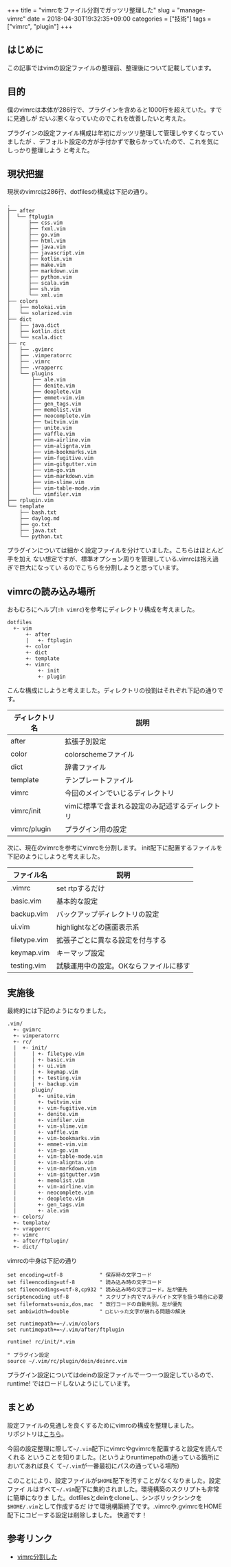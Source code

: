 +++
title = "vimrcをファイル分割でガッツリ整理した"
slug = "manage-vimrc"
date = 2018-04-30T19:32:35+09:00
categories = ["技術"]
tags = ["vimrc", "plugin"]
+++

はじめに
--------------------------------------------------------------------------------

この記事ではvimの設定ファイルの整理前、整理後について記載しています。

目的
--------------------------------------------------------------------------------

僕のvimrcは本体が286行で、プラグインを含めると1000行を超えていた。すでに見通しが
だいぶ悪くなっていたのでこれを改善したいと考えた。

プラグインの設定ファイル構成は年初にガッツリ整理して管理しやすくなっていましたが
、デフォルト設定の方が手付かずで散らかっていたので、これを気にしっかり整理しよう
と考えた。

現状把握
--------------------------------------------------------------------------------

現状のvimrcは286行、dotfilesの構成は下記の通り。

    .
    ├── after
    │  └── ftplugin
    │      ├── css.vim
    │      ├── fxml.vim
    │      ├── go.vim
    │      ├── html.vim
    │      ├── java.vim
    │      ├── javascript.vim
    │      ├── kotlin.vim
    │      ├── make.vim
    │      ├── markdown.vim
    │      ├── python.vim
    │      ├── scala.vim
    │      ├── sh.vim
    │      └── xml.vim
    ├── colors
    │   ├── molokai.vim
    │   └── solarized.vim
    ├── dict
    │   ├── java.dict
    │   ├── kotlin.dict
    │   └── scala.dict
    ├── rc
    │   ├── .gvimrc
    │   ├── .vimperatorrc
    │   ├── .vimrc
    │   ├── .vrapperrc
    │   └── plugins
    │       ├── ale.vim
    │       ├── denite.vim
    │       ├── deoplete.vim
    │       ├── emmet-vim.vim
    │       ├── gen_tags.vim
    │       ├── memolist.vim
    │       ├── neocomplete.vim
    │       ├── twitvim.vim
    │       ├── unite.vim
    │       ├── vaffle.vim
    │       ├── vim-airline.vim
    │       ├── vim-alignta.vim
    │       ├── vim-bookmarks.vim
    │       ├── vim-fugitive.vim
    │       ├── vim-gitgutter.vim
    │       ├── vim-go.vim
    │       ├── vim-markdown.vim
    │       ├── vim-slime.vim
    │       ├── vim-table-mode.vim
    │       └── vimfiler.vim
    ├── rplugin.vim
    └── template
        ├── bash.txt
        ├── daylog.md
        ├── go.txt
        ├── java.txt
        └── python.txt

プラグインについては細かく設定ファイルを分けていました。こちらはほとんど手を加え
ない想定ですが、標準オプション周りを管理している.vimrcは抱え過ぎで巨大になってい
るのでこちらを分割しようと思っています。

vimrcの読み込み場所
--------------------------------------------------------------------------------

おもむろにヘルプ(`:h vimrc`)を参考にディレクトリ構成を考えました。

    dotfiles
      +- vim
          +- after
          |   +- ftplugin
          +- color
          +- dict
          +- template
          +- vimrc
              +- init
              +- plugin

こんな構成にしようと考えました。ディレクトリの役割はそれぞれ下記の通りです。

| ディレクトリ名 | 説明                                            |
|----------------|-------------------------------------------------|
| after          | 拡張子別設定                                    |
| color          | colorschemeファイル                             |
| dict           | 辞書ファイル                                    |
| template       | テンプレートファイル                            |
| vimrc          | 今回のメインでいじるディレクトリ                |
| vimrc/init     | vimに標準で含まれる設定のみ記述するディレクトリ |
| vimrc/plugin   | プラグイン用の設定                              |

次に、現在のvimrcを参考にvimrcを分割します。
init配下に配置するファイルを下記のようにしようと考えました。

| ファイル名   | 説明                                   |
|--------------|----------------------------------------|
| .vimrc       | set rtpするだけ                        |
| basic.vim    | 基本的な設定                           |
| backup.vim   | バックアップディレクトリの設定         |
| ui.vim       | highlightなどの画面表示系              |
| filetype.vim | 拡張子ごとに異なる設定を付与する       |
| keymap.vim   | キーマップ設定                         |
| testing.vim  | 試験運用中の設定。OKならファイルに移す |

実施後
--------------------------------------------------------------------------------

最終的には下記のようになりました。


    .vim/
      +- gvimrc
      +- vimperatorrc
      +- rc/
      |  +- init/
      |     | +- filetype.vim
      |     | +- basic.vim
      |     | +- ui.vim
      |     | +- keymap.vim
      |     | +- testing.vim
      |     | +- backup.vim
      |     plugin/
      |       +- unite.vim
      |       +- twitvim.vim
      |       +- vim-fugitive.vim
      |       +- denite.vim
      |       +- vimfiler.vim
      |       +- vim-slime.vim
      |       +- vaffle.vim
      |       +- vim-bookmarks.vim
      |       +- emmet-vim.vim
      |       +- vim-go.vim
      |       +- vim-table-mode.vim
      |       +- vim-alignta.vim
      |       +- vim-markdown.vim
      |       +- vim-gitgutter.vim
      |       +- memolist.vim
      |       +- vim-airline.vim
      |       +- neocomplete.vim
      |       +- deoplete.vim
      |       +- gen_tags.vim
      |       +- ale.vim
      +- colors/
      +- template/
      +- vrapperrc
      +- vimrc
      +- after/ftplugin/
      +- dict/

vimrcの中身は下記の通り

```vimrc
set encoding=utf-8            " 保存時の文字コード
set fileencoding=utf-8        " 読み込み時の文字コード
set fileencodings=utf-8,cp932 " 読み込み時の文字コード。左が優先
scriptencoding utf-8          " スクリプト内でマルチバイト文字を扱う場合に必要
set fileformats=unix,dos,mac  " 改行コードの自動判別。左が優先
set ambiwidth=double          " □といった文字が崩れる問題の解決

set runtimepath+=~/.vim/colors
set runtimepath+=~/.vim/after/ftplugin

runtime! rc/init/*.vim

" プラグイン設定
source ~/.vim/rc/plugin/dein/deinrc.vim
```

プラグイン設定についてはdeinの設定ファイルで一つ一つ設定しているので、runtime!
ではロードしないようにしています。

まとめ
--------------------------------------------------------------------------------

設定ファイルの見通しを良くするためにvimrcの構成を整理しました。  
リポジトリは[こちら](https://github.com/jiro4989/dotfiles)。

今回の設定整理に際して`~/.vim`配下にvimrcやgvimrcを配置すると設定を読んでくれる
ということを知りました。(というよりruntimepathの通っている箇所においてあれば良く
て`~/.vim`が一番最初にパスの通っている場所)

このことにより、設定ファイルが`$HOME`配下を汚すことがなくなりました。設定ファイ
ルはすべて`~/.vim`配下に集約されました。環境構築のスクリプトも非常に簡単になりま
した。dotfilesとdeinをcloneし、シンボリックシンクを`$HOME/.vim`として作成するだ
けで環境構築終了です。.vimrcや.gvimrcをHOME配下にコピーする設定は削除しました。
快適です！

参考リンク
--------------------------------------------------------------------------------

- [vimrc分割した](http://wakame.hatenablog.jp/entry/2014/09/05/085345)
